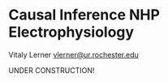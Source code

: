 # Causal Inference NHP Electrophysiology
Vitaly Lerner vlerner@ur.rochester.edu

UNDER CONSTRUCTION!
